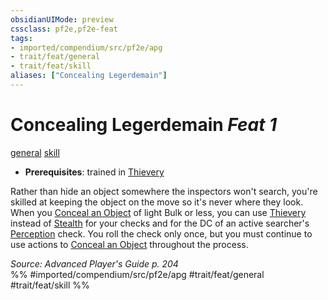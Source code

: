 ```yaml
---
obsidianUIMode: preview
cssclass: pf2e,pf2e-feat
tags:
- imported/compendium/src/pf2e/apg
- trait/feat/general
- trait/feat/skill
aliases: ["Concealing Legerdemain"]
---
```

# Concealing Legerdemain  *Feat 1*  
[general](general.md)  [skill](skill.md)  

- **Prerequisites**: trained in [Thievery](../skills.md#Thievery)

Rather than hide an object somewhere the inspectors won't search, you're skilled at keeping the object on the move so it's never where they look. When you [Conceal an Object](conceal-an-object.md) of light Bulk or less, you can use [Thievery](../skills.md#Thievery) instead of [Stealth](../skills.md#Stealth) for your checks and for the DC of an active searcher's [Perception](../skills.md#Perception) check. You roll the check only once, but you must continue to use actions to [Conceal an Object](conceal-an-object.md) throughout the process.

*Source: Advanced Player's Guide p. 204*  
%% #imported/compendium/src/pf2e/apg #trait/feat/general #trait/feat/skill %%